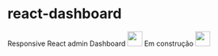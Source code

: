 # react-dashboard
Responsive React admin Dashboard 
  <img width="30px" margin="0px" src="https://emojis.slackmojis.com/emojis/images/1643509243/41425/working.png?1643509243">  Em construção <img width="30px" margin="0px" src="https://emojis.slackmojis.com/emojis/images/1643509243/41425/working.png?1643509243">

  <!-- 13:52 -->
  <!-- 1:04:48  -->
  <!-- 1:26:56 -->
